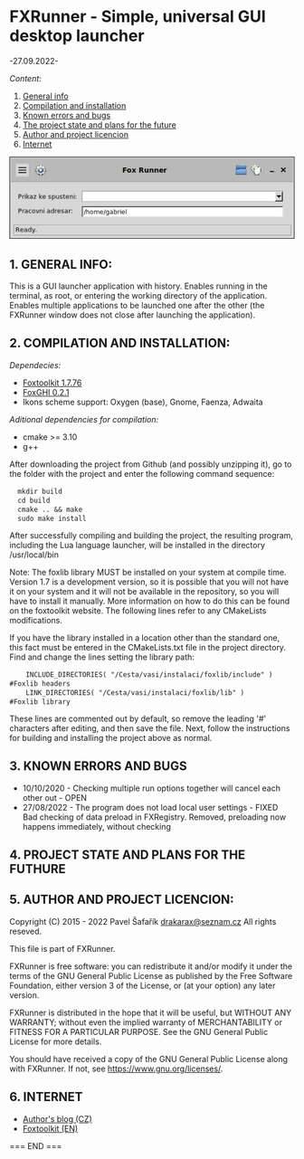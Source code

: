 # FXRunner - Simple, universal GUI desktop launcher
-27.09.2022-

*Content:*
  1. [General info](#1-general-info)
  2. [Compilation and installation](#2-compilation-and-installation)
  3. [Known errors and bugs](#3-known-errors-and-bugs)
  4. [The project state and plans for the future](#4-project-state-and-plans-for-the-futhure)
  5. [Author and project licencion](#5-Author-and-project-licencion)
  6. [Internet](#6-internet)
  
<p align="center"><img src="docs/images/screenshot.png?raw=true" />  

## 1. GENERAL INFO:
This is a GUI launcher application with history. Enables running in the terminal, as root, or entering the working directory of the application. Enables multiple applications to be launched one after the other (the FXRunner window does not close after launching the application).

## 2. COMPILATION AND INSTALLATION:
*Dependecies:*
  * [Foxtoolkit 1.7.76](http://fox-toolkit.org/ftp/fox-1.7.76.tar.gz)
  * [FoxGHI 0.2.1](https://github.com/PGSafarik/FoxGHI)
  * Ikons scheme support: Oxygen (base), Gnome, Faenza, Adwaita
  
*Aditional dependencies for compilation:*
  * cmake >= 3.10
  * g++
  
After downloading the project from Github (and possibly unzipping it), go to the folder with the project and enter the following command sequence:
```
  mkdir build
  cd build 
  cmake .. && make
  sudo make install
```
After successfully compiling and building the project, the resulting program, including the Lua language launcher, 
will be installed in the directory /usr/local/bin

Note:
The foxlib library MUST be installed on your system at compile time. Version 1.7 is a development version, so it is possible that you will not have it on your system and it will not be available in the repository, so you will have to install it manually. More information on how to do this can be found on the foxtoolkit website. The following lines refer to any CMakeLists modifications.

If you have the library installed in a location other than the standard one, this fact must be entered in the CMakeLists.txt file in the project directory. Find and change the lines setting the library path:
```
    INCLUDE_DIRECTORIES( "/Cesta/vasi/instalaci/foxlib/include" )   #Foxlib headers
    LINK_DIRECTORIES( "/Cesta/vasi/instalaci/foxlib/lib" )          #Foxlib library
```
These lines are commented out by default, so remove the leading '#' characters after editing, and then save the file. Next, follow the instructions for building and installing the project above as normal.

## 3. KNOWN ERRORS AND BUGS
* 10/10/2020 - Checking multiple run options together will cancel each other out - OPEN
* 27/08/2022 - The program does not load local user settings - FIXED  
  Bad checking of data preload in FXRegistry. Removed, preloading now happens immediately, without checking

## 4. PROJECT STATE AND PLANS FOR THE FUTHURE

## 5. AUTHOR AND PROJECT LICENCION:
Copyright (C) 2015 - 2022 Pavel Šafařík <drakarax@seznam.cz>
All rights reseved.

This file is part of FXRunner.

FXRunner is free software: you can redistribute it and/or modify it under the terms of the GNU General Public License as published by the Free Software Foundation, either version 3 of the License, or (at your option) any later version.

FXRunner is distributed in the hope that it will be useful, but WITHOUT ANY WARRANTY; without even the 
implied warranty of MERCHANTABILITY or FITNESS FOR A PARTICULAR PURPOSE. See the GNU General Public License for more details.

You should have received a copy of the GNU General Public License along with FXRunner. If not, see 
<https://www.gnu.org/licenses/>.

## 6. INTERNET
  * [Author's blog (CZ)](http://bfuplusplus.blogspot.cz/)
  * [Foxtoolkit (EN)](http://fox-toolkit.org/)

=== END ===
